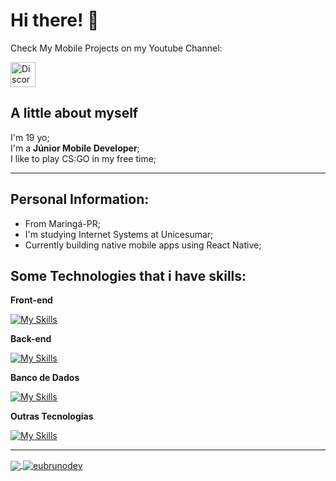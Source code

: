 # Hi there! 👋
Check My Mobile Projects on my Youtube Channel:


<a href="https://bit.ly/3QCLTyO" target="_blank"> <img src="https://www.vectorlogo.zone/logos/youtube/youtube-icon.svg" alt="Discord" width="40" height="40"/></a>

## A little about myself
I'm 19 yo; <br/>
I'm a **Júnior Mobile Developer**; <br/>
I like to play CS:GO in my free time;

<hr />

## Personal Information:

- From Maringá-PR;
- I'm studying Internet Systems at Unicesumar;
- Currently building native mobile apps using React Native;
  
## Some Technologies that i have skills:

**Front-end**

[![My Skills](https://skillicons.dev/icons?i=react,html,css,bootstrap,js,ts)](https://github.com/eubrunodev)

**Back-end**

[![My Skills](https://skillicons.dev/icons?i=php,nodejs,express)](https://github.com/eubrunodev)

**Banco de Dados**

[![My Skills](https://skillicons.dev/icons?i=mongodb,mysql)](https://github.com/eubrunodev)

**Outras Tecnologias**

[![My Skills](https://skillicons.dev/icons?i=figma,git,androidstudio,heroku)](https://github.com/eubrunodev)

<hr />

<p>
<a href="https://github.com/eubrunodev">
  <img align="center" src="https://github-readme-stats.vercel.app/api/top-langs/?username=eubrunodev&theme=gotham" />
</a>
<a href="https://github.com/gabrieldiasss">
 <img align="center" src="https://github-readme-stats.vercel.app/api?username=eubrunodev&show_icons=true&theme=gotham" alt="eubrunodev" />
</a>
</p>
